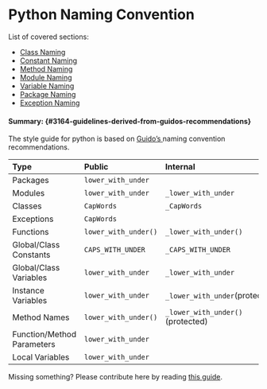 # Python Naming Convention

List of covered sections:

* [Class Naming](../python/class-naming.md)
* [Constant Naming](../python/constant-naming.md)
* [Method Naming](../python/method-naming.md)
* [Module Naming](../python/module-naming.md)
* [Variable Naming](../python/variable-naming.md)
* [Package Naming](/../python/package-naming.md "Python Package Naming")
* [Exception Naming](//../python/exception-naming.md)

#### Summary: {#3164-guidelines-derived-from-guidos-recommendations}

The style guide for python is based on [Guido’s ](https://www.python.org/doc/essays/styleguide/)naming convention recommendations.

| Type | Public | Internal |
| :--- | :--- | :--- |
| Packages | `lower_with_under` |  |
| Modules | `lower_with_under` | `_lower_with_under` |
| Classes | `CapWords` | `_CapWords` |
| Exceptions | `CapWords` |  |
| Functions | `lower_with_under()` | `_lower_with_under()` |
| Global/Class Constants | `CAPS_WITH_UNDER` | `_CAPS_WITH_UNDER` |
| Global/Class Variables | `lower_with_under` | `_lower_with_under` |
| Instance Variables | `lower_with_under` | `_lower_with_under`\(protected\) |
| Method Names | `lower_with_under()` | `_lower_with_under()`\(protected\) |
| Function/Method Parameters | `lower_with_under` |  |
| Local Variables | `lower_with_under` |  |

Missing something? Please contribute here by reading [this guide](../docs/CONTRIBUTING.md).


